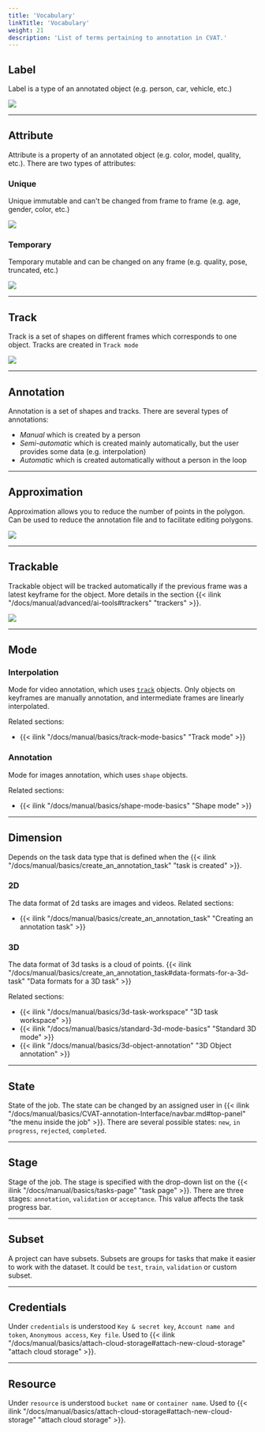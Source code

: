 ```yaml
---
title: 'Vocabulary'
linkTitle: 'Vocabulary'
weight: 21
description: 'List of terms pertaining to annotation in CVAT.'
---
```

## Label
Label is a type of an annotated object (e.g. person, car, vehicle, etc.)

![](/images/image032_detrac.jpg)

---

## Attribute
Attribute is a property of an annotated object (e.g. color, model,
quality, etc.). There are two types of attributes:

### Unique
Unique immutable and can't be changed from frame to frame (e.g. age, gender, color, etc.)

  ![](/images/image073.jpg)

### Temporary
Temporary mutable and can be changed on any frame (e.g. quality, pose, truncated, etc.)

  ![](/images/image072.jpg)

---

## Track
Track is a set of shapes on different frames which corresponds to one object.
Tracks are created in `Track mode`

![](/images/gif003_detrac.gif)

---

## Annotation
Annotation is a set of shapes and tracks. There are several types of annotations:

- _Manual_ which is created by a person
- _Semi-automatic_ which is created mainly automatically, but the user provides some data (e.g. interpolation)
- _Automatic_ which is created automatically without a person in the loop

---

## Approximation
Approximation allows you to reduce the number of points in the polygon.
Can be used to reduce the annotation file and to facilitate editing polygons.

![](/images/approximation_accuracy.gif)

---

## Trackable
Trackable object will be tracked automatically if the previous frame was
a latest keyframe for the object. More details in the section
{{< ilink "/docs/manual/advanced/ai-tools#trackers" "trackers" >}}.

![](/images/tracker_indication_detrac.jpg)

---

## Mode

### Interpolation
Mode for video annotation, which uses [`track`](#track) objects.
Only objects on keyframes are manually annotation, and intermediate frames are linearly interpolated.

Related sections:
- {{< ilink "/docs/manual/basics/track-mode-basics" "Track mode" >}}

### Annotation
Mode for images annotation, which uses `shape` objects.

Related sections:
- {{< ilink "/docs/manual/basics/shape-mode-basics" "Shape mode" >}}

---

## Dimension

Depends on the task data type that is defined when the
{{< ilink "/docs/manual/basics/create_an_annotation_task" "task is created" >}}.

### 2D

The data format of 2d tasks are images and videos.
Related sections:
- {{< ilink "/docs/manual/basics/create_an_annotation_task" "Creating an annotation task" >}}

### 3D

The data format of 3d tasks is a cloud of points.
{{< ilink "/docs/manual/basics/create_an_annotation_task#data-formats-for-a-3d-task" "Data formats for a 3D task" >}}

Related sections:
- {{< ilink "/docs/manual/basics/3d-task-workspace" "3D task workspace" >}}
- {{< ilink "/docs/manual/basics/standard-3d-mode-basics" "Standard 3D mode" >}}
- {{< ilink "/docs/manual/basics/3d-object-annotation" "3D Object annotation" >}}

---

## State
State of the job. The state can be changed by an assigned user in
{{< ilink "/docs/manual/basics/CVAT-annotation-Interface/navbar.md#top-panel" "the menu inside the job" >}}.
There are several possible states: `new`, `in progress`, `rejected`, `completed`.

---

## Stage
Stage of the job. The stage is specified with the drop-down list on the
{{< ilink "/docs/manual/basics/tasks-page" "task page" >}}.
There are three stages: `annotation`, `validation` or `acceptance`. This value affects the task progress bar.

---

## Subset
A project can have subsets. Subsets are groups for tasks that make it easier to work with the dataset.
It could be `test`, `train`, `validation` or custom subset.

---

## Credentials
Under `credentials` is understood `Key & secret key`, `Account name and token`, `Anonymous access`, `Key file`.
Used to {{< ilink "/docs/manual/basics/attach-cloud-storage#attach-new-cloud-storage" "attach cloud storage" >}}.

---

## Resource

Under `resource` is understood `bucket name` or `container name`.
Used to {{< ilink "/docs/manual/basics/attach-cloud-storage#attach-new-cloud-storage" "attach cloud storage" >}}.
